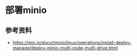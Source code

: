 # 部署minio

## 参考资料
- https://min.io/docs/minio/linux/operations/install-deploy-manage/deploy-minio-multi-node-multi-drive.html